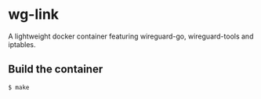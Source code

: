 # wg-link

A lightweight docker container featuring wireguard-go, wireguard-tools and iptables.

## Build the container
```
$ make
```
